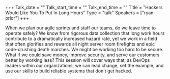 +++
Talk_date = ""
Talk_start_time = ""
Talk_end_time = ""
Title = "Hackers Would Like You To Put In Long Hours"
Type = "talk"
Speakers = ["ryan-prior"]
+++

When we plan our agile sprints and staff our teams, do we leave time to operate safely? We know from rigorous data collection that long work hours contribute to a dramatically increased hazard rate, yet we work in a field that often glorifies and rewards all night server room firefights and epic code-crushing death marches. We might be working too hard to be secure. What if we could save money, improve security, and serve our customers better by working less? This session will cover ways that, as DevOps leaders within our organizations, we can lead change, set the example, and use our skills to build reliable systems that don't get hacked.
